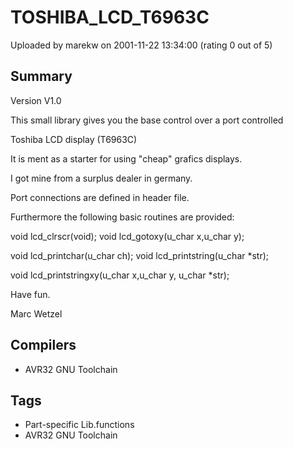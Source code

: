# TOSHIBA_LCD_T6963C

Uploaded by marekw on 2001-11-22 13:34:00 (rating 0 out of 5)

## Summary

Version V1.0  

This small library gives you the base control over a port controlled  

Toshiba LCD display (T6963C)  

It is ment as a starter for using "cheap" grafics displays.  

I got mine from a surplus dealer in germany.


Port connections are defined in header file.


Furthermore the following basic routines are provided:  

void lcd\_clrscr(void); void lcd\_gotoxy(u\_char x,u\_char y);  

void lcd\_printchar(u\_char ch); void lcd\_printstring(u\_char *str);  

void lcd\_printstringxy(u\_char x,u\_char y, u\_char *str);


Have fun.  

Marc Wetzel

## Compilers

- AVR32 GNU Toolchain

## Tags

- Part-specific Lib.functions
- AVR32 GNU Toolchain
